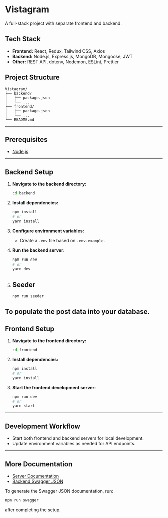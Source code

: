 # Vistagram
A full-stack project with separate frontend and backend.

## Tech Stack

- **Frontend:** React, Redux, Tailwind CSS, Axios
- **Backend:** Node.js, Express.js, MongoDB, Mongoose, JWT
- **Other:** REST API, dotenv, Nodemon, ESLint, Prettier

## Project Structure

```
Vistagram/
├── backend/
│   ├── package.json
│   └── ...
├── frontend/
│   ├── package.json
│   └── ...
└── README.md
```

---

## Prerequisites

- [Node.js](https://nodejs.org/)

---

## Backend Setup

1. **Navigate to the backend directory:**
    ```bash
    cd backend
    ```

2. **Install dependencies:**
    ```bash
    npm install
    # or
    yarn install
    ```

3. **Configure environment variables:**
    - Create a `.env` file based on `.env.example`.


4. **Run the backend server:**
    ```bash
    npm run dev
    # or
    yarn dev
    ```
5. ## Seeder
    ```bash
    npm run seeder
    ```
To populate the post data into your database.
---

## Frontend Setup

1. **Navigate to the frontend directory:**
    ```bash
    cd frontend
    ```

2. **Install dependencies:**
    ```bash
    npm install
    # or
    yarn install
    ```

3. **Start the frontend development server:**
    ```bash
    npm run dev
    # or
    yarn start
    ```

---

## Development Workflow

- Start both frontend and backend servers for local development.
- Update environment variables as needed for API endpoints.

---

## More Documentation

- [Server Documentation](server/README.md)
- [Backend Swagger JSON](server/swagger-output.json)

To generate the Swagger JSON documentation, run:
```bash
npm run swagger
```
after completing the setup.